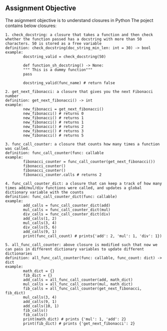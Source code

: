 ## Assignment Objective
The asignment objective is to understand closures in Python
The poject contains below closures:

    1. check_docstring: a closure that takes a function and then check whether the function passed has a docstring with more than 50 characters. 50 is stored as a free variable
    definition: check_docstring(doc_string_min_len: int = 30) -> bool
    example:
            docstring_valid = check_docstring(50)

            def function_sh_docstring() -> None:
            """ This is a dummy function"""
            pass

            docstring_valid(func_name) # return false

    2. get_next_fibonacci: a closure that gives you the next Fibonacci number
    definition: get_next_fibonacci() -> int
    example:
            new_fibonacci = get_next_fibonacci()
            new_fibonacci() # returns 0 
            new_fibonacci() # returns 1
            new_fibonacci() # returns 1
            new_fibonacci() # returns 2
            new_fibonacci() # returns 3
            new_fibonacci() # returns 5

    3. func_call_counter: a closure that counts how many times a function was called. 
    definition: func_call_counter(func: callable
    example:
            fibonacci_counter = func_call_counter(get_next_fibonacci())
            fibonacci_counter()
            fibonacci_counter()
            fibonacci_counter.calls # returns 2

    4. func_call_counter_dict: a closure that can keep a track of how many times add/mul/div functions were called, and updates a global dictionary variable with the counts 
    definition: func_call_counter_dict(func: callable)
    example:
            add_calls = func_call_counter_dict(add)
            mul_calls = func_call_counter_dict(mul)
            div_calls = func_call_counter_dict(div)
            add_calls(1, 2)
            mul_calls(3, 4)
            div_calls(5, 6)
            add_calls(9, 1)
            print(func_call_count) # prints{'add': 2, 'mul': 1, 'div': 1})

    5. all_func_call_counter: above closure is modified such that now we can pass in different dictionary variables to update different dictionaries
    definition: all_func_call_counter(func: callable, func_count: dict) -> dict
    example:
            math_dict = {}
            fib_dict = {}
            add_calls = all_func_call_counter(add, math_dict)
            mul_calls = all_func_call_counter(mul, math_dict)
            fib_calls = all_func_call_counter(get_next_fibonacci, fib_dict)
            mul_calls(3, 4)
            add_calls(9, 1)
            add_calls(10, 1)
            fib_calls()
            fib_calls()
            print(math_dict) # prints {'mul': 1, 'add': 2} 
            print(fib_dict) # prints {'get_next_fibonacci': 2}

